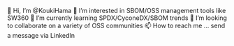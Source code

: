 👋 Hi, I’m @KoukiHama
👀 I’m interested in SBOM/OSS management tools like SW360
🌱 I’m currently learning SPDX/CyconeDX/SBOM trends
💞️ I’m looking to collaborate on a variety of OSS communities
📫 How to reach me … send a message via LinkedIn

<!---
KoukiHama/KoukiHama is a ✨ special ✨ repository because its `README.md` (this file) appears on your GitHub profile.
You can click the Preview link to take a look at your changes.
--->
